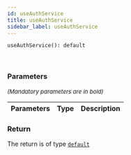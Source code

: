 ```yaml
---
id: useAuthService
title: useAuthService
sidebar_label: useAuthService
---
```


```tsx
useAuthService(): default
```
<br/>



### Parameters

<font size="2"><i>(Mandatory parameters are in bold)</i></font>

| Parameters | Type | Description |
| --------- | ---- | ----------- |


### Return



The return is of type <code>[default](/framework-api/classes/AuthService.md)</code>